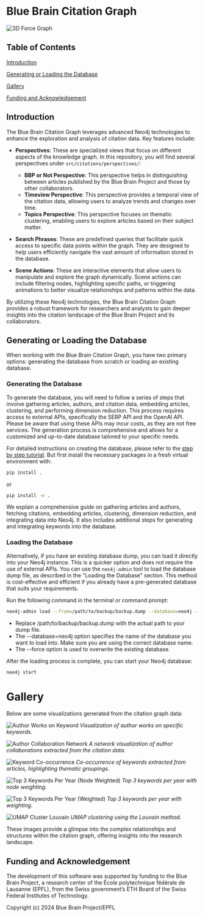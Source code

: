 # Blue Brain Citation Graph

<img src="images/force_3d_graph.png" alt="3D Force Graph">

## Table of Contents

[Introduction](#introduction)

[Generating or Loading the Database](#generating-or-loading-the-database)

[Gallery](#gallery)

[Funding and Acknowledgement](#funding-and-acknowledgement)

## Introduction

The Blue Brain Citation Graph leverages advanced Neo4j technologies to enhance the exploration and analysis of citation data. Key features include:

- **Perspectives**: These are specialized views that focus on different aspects of the knowledge graph. In this repository, you will find several perspectives under `src/citations/perspectives/`:
  - **BBP or Not Perspective**: This perspective helps in distinguishing between articles published by the Blue Brain Project and those by other collaborators.
  - **Timeview Perspective**: This perspective provides a temporal view of the citation data, allowing users to analyze trends and changes over time.
  - **Topics Perspective**: This perspective focuses on thematic clustering, enabling users to explore articles based on their subject matter.

- **Search Phrases**: These are predefined queries that facilitate quick access to specific data points within the graph. They are designed to help users efficiently navigate the vast amount of information stored in the database.

- **Scene Actions**: These are interactive elements that allow users to manipulate and explore the graph dynamically. Scene actions can include filtering nodes, highlighting specific paths, or triggering animations to better visualize relationships and patterns within the data.

By utilizing these Neo4j technologies, the Blue Brain Citation Graph provides a robust framework for researchers and analysts to gain deeper insights into the citation landscape of the Blue Brain Project and its collaborators.


## Generating or Loading the Database

When working with the Blue Brain Citation Graph, you have two primary options: generating the database from scratch or loading an existing database.

### Generating the Database

To generate the database, you will need to follow a series of steps that involve gathering articles, authors, and citation data, embedding articles, clustering, and performing dimension reduction. This process requires access to external APIs, specifically the SERP API and the OpenAI API. Please be aware that using these APIs may incur costs, as they are not free services. The generation process is comprehensive and allows for a customized and up-to-date database tailored to your specific needs.

For detailed instructions on creating the database, please refer to the [step by step tutorial](src/citations/scripts/README.md). But first install the necessary packages in a fresh virtual environment with:

```bash
pip install .
```

or

```bash
pip install -e .
```


 We explain a comprehensive guide on gathering articles and authors, fetching citations, embedding articles, clustering, dimension reduction, and integrating data into Neo4j. It also includes additional steps for generating and integrating keywords into the database.


### Loading the Database

Alternatively, if you have an existing database dump, you can load it directly into your Neo4j instance. This is a quicker option and does not require the use of external APIs. You can use the `neo4j-admin` tool to load the database dump file, as described in the "Loading the Database" section. This method is cost-effective and efficient if you already have a pre-generated database that suits your requirements.


Run the following command in the terminal or command prompt:

```bash
neo4j-admin load --from=/path/to/backup/backup.dump --database=neo4j --force
```

- Replace /path/to/backup/backup.dump with the actual path to your dump file.
- The --database=neo4j option specifies the name of the database you want to load into. Make sure you are using the correct database name.
- The --force option is used to overwrite the existing database.

After the loading process is complete, you can start your Neo4j database:

```bash
neo4j start
```

# Gallery 


Below are some visualizations generated from the citation graph data:

![Author Works on Keyword](images/author_works_on_keyword2.png)
*Visualization of author works on specific keywords.*

![Author Collaboration Network](images/author_works_on_keyword3.png)
*A network visualization of author collaborations extracted from the citation data.*

![Keyword Co-occurrence](images/keyword_cooccurence.png)
*Co-occurrence of keywords extracted from articles, highlighting thematic groupings.*

![Top 3 Keywords Per Year (Node Weighted)](images/top_3_keywords_per_year_node_weighted.png)
*Top 3 keywords per year with node weighting.*

![Top 3 Keywords Per Year (Weighted)](images/top_3_keywords_per_year_weighted.png)
*Top 3 keywords per year with weighting.*

![UMAP Cluster Louvain](images/umap_cluster_louvain.png)
*UMAP clustering using the Louvain method.*

These images provide a glimpse into the complex relationships and structures within the citation graph, offering insights into the research landscape.

## Funding and Acknowledgement

The development of this software was supported by funding to the Blue Brain Project, a research center of the École polytechnique fédérale de Lausanne (EPFL), from the Swiss government’s ETH Board of the Swiss Federal Institutes of Technology.

Copyright (c) 2024 Blue Brain Project/EPFL
